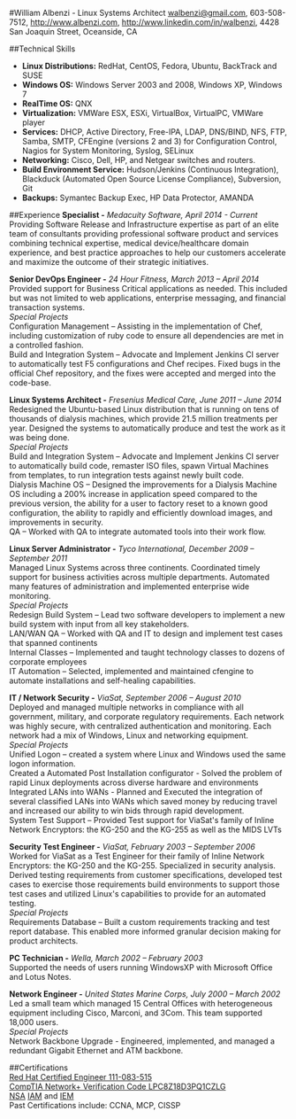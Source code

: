 #William Albenzi - Linux Systems Architect
<walbenzi@gmail.com>, 603-508-7512, <http://www.albenzi.com>, <http://www.linkedin.com/in/walbenzi>, 4428 San Joaquin Street, Oceanside, CA

##Technical Skills
+ **Linux Distributions:** RedHat, CentOS, Fedora, Ubuntu, BackTrack and SUSE
+ **Windows OS:** Windows Server 2003 and 2008, Windows XP, Windows 7
+ **RealTime OS:** QNX
+ **Virtualization:** VMWare ESX, ESXi, VirtualBox, VirtualPC, VMWare player
+ **Services:** DHCP, Active Directory, Free-IPA, LDAP, DNS/BIND, NFS, FTP, Samba, SMTP, CFEngine (versions 2 and 3) for Configuration Control, Nagios for System Monitoring, Syslog, SELinux
+ **Networking:** Cisco, Dell, HP, and Netgear switches and routers.
+ **Build Environment Service:** Hudson/Jenkins (Continuous Integration), Blackduck (Automated Open Source License Compliance), Subversion, Git
+ **Backups:** Symantec Backup Exec, HP Data Protector, AMANDA

##Experience
**Specialist -** *Medacuity Software, April 2014 - Current*   
Providing Software Release and Infrastructure expertise as part of an elite team of consultants providing professional software product and services combining technical expertise, medical device/healthcare domain experience, and best practice approaches to help our customers accelerate and maximize the outcome of their strategic initiatives.

**Senior DevOps Engineer -** *24 Hour Fitness, March 2013 – April 2014*   
Provided support for Business Critical applications as needed.  This included but was not limited to web applications, enterprise messaging, and financial transaction systems.   
*Special Projects*     
Configuration Management – Assisting in the implementation of Chef, including customization of ruby code to ensure all dependencies are met in a controlled fashion.  
Build and Integration System – Advocate and Implement Jenkins CI server to automatically test F5 configurations and Chef recipes.
Fixed bugs in the official Chef repository, and the fixes were accepted and merged into the code-base. 

**Linux Systems Architect -** *Fresenius Medical Care, June 2011 – June 2014*  
Redesigned the Ubuntu-based Linux distribution that is running on tens of thousands of dialysis machines, which provide 21.5 million treatments per year. Designed the systems to automatically produce and test the work as it was being done.  
*Special Projects*  
Build and Integration System – Advocate and Implement Jenkins CI server to automatically build code, remaster ISO files, spawn Virtual Machines from templates, to run integration tests against newly built code.  
Dialysis Machine OS – Designed the improvements for a Dialysis Machine OS including a 200% increase in application speed compared to the previous version, the ability for a user to factory reset to a known good configuration, the ability to rapidly and efficiently download images, and improvements in security.  
QA – Worked with QA to integrate automated tools into their work flow.  

**Linux Server Administrator -** *Tyco International, December 2009 – September 2011*  
Managed Linux Systems across three continents. Coordinated timely support for business activities across multiple departments. Automated many features of administration and implemented enterprise wide monitoring.  
*Special Projects*  
Redesign Build System – Lead two software developers to implement a new build system with input from all key stakeholders.  
LAN/WAN QA – Worked with QA and IT to design and implement test cases that spanned continents  
Internal Classes – Implemented and taught technology classes to dozens of corporate employees  
IT Automation – Selected, implemented and maintained cfengine to automate installations and self-healing capabilities.  

**IT / Network Security -** *ViaSat, September 2006 – August 2010*  
Deployed and managed multiple networks in compliance with all government, military, and corporate regulatory requirements. Each network was highly secure, with centralized authentication and monitoring. Each network had a mix of Windows, Linux and networking equipment.  
*Special Projects*  
Unified Logon – created a system where Linux and Windows used the same logon information.  
Created a Automated Post Installation configurator - Solved the problem of rapid Linux deployments across diverse hardware and environments  
Integrated LANs into WANs - Planned and Executed the integration of several classified LANs into WANs which saved money by reducing travel and increased our ability to win bids through rapid development.  
System Test Support – Provided Test support for ViaSat's family of Inline Network Encryptors: the KG-250 and the KG-255 as well as the MIDS LVTs  

**Security Test Engineer -** *ViaSat, February 2003 – September 2006*  
Worked for ViaSat as a Test Engineer for their family of Inline Network Encryptors: the KG-250 and the KG-255. Specialized in security analysis. Derived testing requirements from customer specifications, developed test cases to exercise those requirements build environments to support those test cases and utilized Linux's capabilities to provide for an automated testing.  
*Special Projects*  
Requirements Database – Built a custom requirements tracking and test report database. This enabled more informed granular decision making for product architects.  

**PC Technician -** *Wella, March 2002 – February 2003*  
Supported the needs of users running WindowsXP with Microsoft Office and Lotus Notes.  

**Network Engineer -** *United States Marine Corps, July 2000 – March 2002*  
Led a small team which managed 15 Central Offices with heterogeneous equipment including Cisco, Marconi, and 3Com. This team supported 18,000 users.  
*Special Projects*  
Network Backbone Upgrade - Engineered, implemented, and managed a redundant Gigabit Ethernet and ATM backbone.   

##Certifications  
[Red Hat Certified Engineer 111-083-515](https://www.redhat.com/wapps/training/certification/verify.html?certNumber=111-083-515&isSearch=False&verify=Verify)  
[CompTIA Network+ Verification Code LPC8Z18D3PQ1CZLG](https://www.certmetrics.com/comptia/public/verification.aspx)  
[NSA](http://www.nsa.gov/ia/programs/ia_training_and_rating_program/index.shtml) [IAM](http://www.isatrp.org/certified_list.php?w=IAM) and [IEM](http://www.isatrp.org/certified_list.php?w=IEM)  
Past Certifications include: CCNA, MCP, CISSP  


